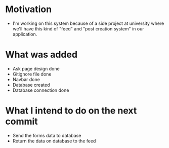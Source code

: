 # Motivation

 - I'm working on this system because of a side project at university where we'll have this kind of "feed" and "post creation system" in our application.

# What was added

 - Ask page design done
 - Gitignore file done
 - Navbar done
 - Database created
 - Database connection done

# What I intend to do on the next commit

 - Send the forms data to database
 - Return the data on database to the feed